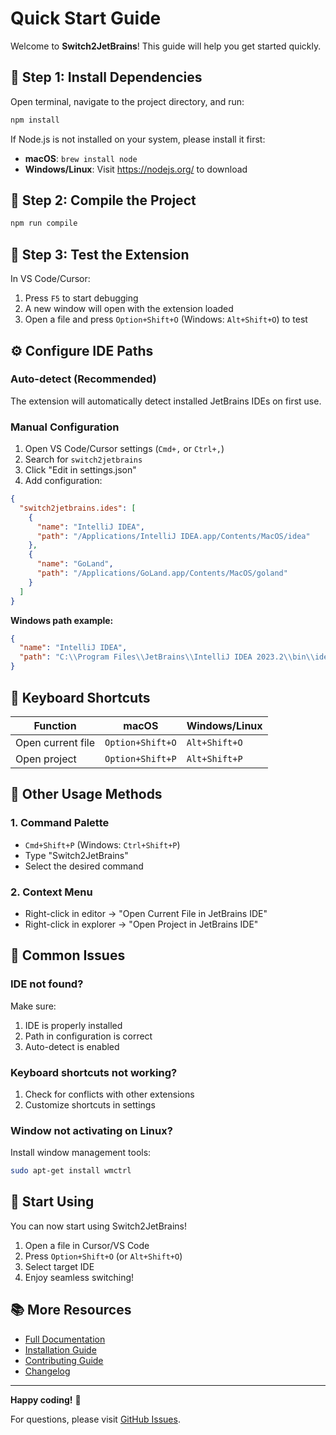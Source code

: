 # Quick Start Guide

Welcome to **Switch2JetBrains**! This guide will help you get started quickly.

## 🎯 Step 1: Install Dependencies

Open terminal, navigate to the project directory, and run:

```bash
npm install
```

If Node.js is not installed on your system, please install it first:
- **macOS**: `brew install node`
- **Windows/Linux**: Visit https://nodejs.org/ to download

## 🔨 Step 2: Compile the Project

```bash
npm run compile
```

## 🧪 Step 3: Test the Extension

In VS Code/Cursor:

1. Press `F5` to start debugging
2. A new window will open with the extension loaded
3. Open a file and press `Option+Shift+O` (Windows: `Alt+Shift+O`) to test

## ⚙️ Configure IDE Paths

### Auto-detect (Recommended)

The extension will automatically detect installed JetBrains IDEs on first use.

### Manual Configuration

1. Open VS Code/Cursor settings (`Cmd+,` or `Ctrl+,`)
2. Search for `switch2jetbrains`
3. Click "Edit in settings.json"
4. Add configuration:

```json
{
  "switch2jetbrains.ides": [
    {
      "name": "IntelliJ IDEA",
      "path": "/Applications/IntelliJ IDEA.app/Contents/MacOS/idea"
    },
    {
      "name": "GoLand",
      "path": "/Applications/GoLand.app/Contents/MacOS/goland"
    }
  ]
}
```

**Windows path example:**
```json
{
  "name": "IntelliJ IDEA",
  "path": "C:\\Program Files\\JetBrains\\IntelliJ IDEA 2023.2\\bin\\idea64.exe"
}
```

## 🎹 Keyboard Shortcuts

| Function | macOS | Windows/Linux |
|----------|-------|---------------|
| Open current file | `Option+Shift+O` | `Alt+Shift+O` |
| Open project | `Option+Shift+P` | `Alt+Shift+P` |

## 📖 Other Usage Methods

### 1. Command Palette

- `Cmd+Shift+P` (Windows: `Ctrl+Shift+P`)
- Type "Switch2JetBrains"
- Select the desired command

### 2. Context Menu

- Right-click in editor → "Open Current File in JetBrains IDE"
- Right-click in explorer → "Open Project in JetBrains IDE"

## 🔧 Common Issues

### IDE not found?

Make sure:
1. IDE is properly installed
2. Path in configuration is correct
3. Auto-detect is enabled

### Keyboard shortcuts not working?

1. Check for conflicts with other extensions
2. Customize shortcuts in settings

### Window not activating on Linux?

Install window management tools:
```bash
sudo apt-get install wmctrl
```

## 🚀 Start Using

You can now start using Switch2JetBrains!

1. Open a file in Cursor/VS Code
2. Press `Option+Shift+O` (or `Alt+Shift+O`)
3. Select target IDE
4. Enjoy seamless switching!

## 📚 More Resources

- [Full Documentation](./README.md)
- [Installation Guide](./INSTALL.md)
- [Contributing Guide](./CONTRIBUTING.md)
- [Changelog](./CHANGELOG.md)

---

**Happy coding!** 🎉

For questions, please visit [GitHub Issues](https://github.com/xtyooo/switch2jetbrains/issues).

